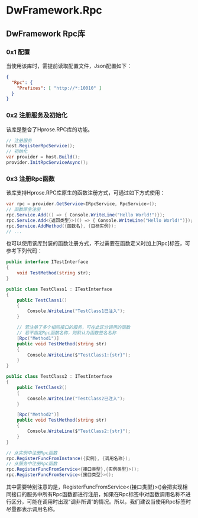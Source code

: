 # DwFramework.Rpc

## DwFramework Rpc库

### 0x1 配置

当使用该库时，需提前读取配置文件，Json配置如下：

```json
{
  "Rpc": {
    "Prefixes": [ "http://*:10010" ]
  }
}
```

### 0x2 注册服务及初始化

该库是整合了Hprose.RPC库的功能。

```c#
// 注册服务
host.RegisterRpcService();
// 初始化
var provider = host.Build();
provider.InitRpcServiceAsync();
```

### 0x3 注册Rpc函数

该库支持Hprose.RPC库原生的函数注册方式，可通过如下方式使用：

```c#
var rpc = provider.GetService<IRpcService, RpcService>();
// 函数原生注册
rpc.Service.Add(() => { Console.WriteLine("Hello World!")});
rpc.Service.Add<{返回类型}>(() => { Console.WriteLine("Hello World!")});
rpc.Service.AddMethod({函数名}, {目标实例});
// ...
```

也可以使用该库封装的函数注册方式，不过需要在函数定义时加上[Rpc]标签，可参考下列代码：

```c#
public interface ITestInterface
{
    void TestMethod(string str);
}

public class TestClass1 : ITestInterface
{
    public TestClass1()
    {
        Console.WriteLine("TestClass1已注入");
    }

  	// 若注册了多个相同接口的服务，可在此区分调用的函数
  	// 若不指定Rpc函数名称，则默认为函数签名名称
    [Rpc("Method1")]
    public void TestMethod(string str)
    {
        Console.WriteLine($"TestClass1:{str}");
    }
}

public class TestClass2 : ITestInterface
{
    public TestClass2()
    {
        Console.WriteLine("TestClass2已注入");
    }

    [Rpc("Method2")]
    public void TestMethod(string str)
    {
        Console.WriteLine($"TestClass2:{str}");
    }
}
```

```c#
// 从实例中注册Rpc函数
rpc.RegisterFuncFromInstance({实例}, {调用名称});
// 从服务中注册Rpc函数
rpc.RegisterFuncFromService<{接口类型},{实例类型}>();
rpc.RegisterFuncFromService<{接口类型}>();
```

其中需要特别注意的是，RegisterFuncFromService<{接口类型}>()会把实现相同接口的服务中所有Rpc函数都进行注册，如果在Rpc标签中对函数调用名称不进行区分，可能在调用时出现“调非所调”的情况。所以，我们建议当使用Rpc标签时尽量都表示调用名称。